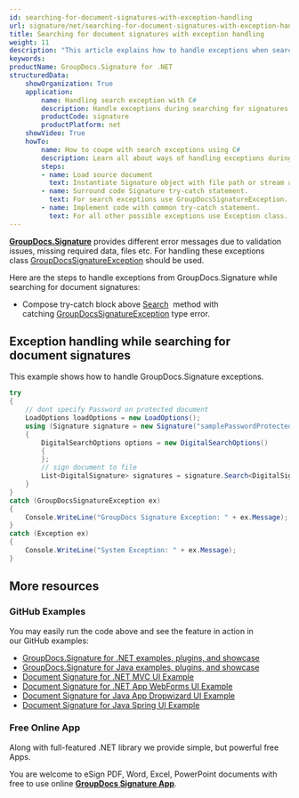 ```yaml
---
id: searching-for-document-signatures-with-exception-handling
url: signature/net/searching-for-document-signatures-with-exception-handling
title: Searching for document signatures with exception handling
weight: 11
description: "This article explains how to handle exceptions when searching for electronic signatures with GroupDocs.Signature API."
keywords: 
productName: GroupDocs.Signature for .NET
structuredData:
    showOrganization: True
    application:    
        name: Handling search exception with C#    
        description: Handle exceptions during searching for signatures in documents with C# language by GroupDocs.Signature for .NET APIs
        productCode: signature
        productPlatform: net 
    showVideo: True
    howTo:
        name: How to coupe with search exceptions using C# 
        description: Learn all about ways of handling exceptions during search using C#
        steps:
        - name: Load source document
          text: Instantiate Signature object with file path or stream as a constructor parameter will load the document. 
        - name: Surround code Signature try-catch statement. 
          text: For search exceptions use GroupDocsSignatureException.
        - name: Implement code with common try-catch statement. 
          text: For all other possible exceptions use Exception class.
---
```

[**GroupDocs.Signature**](https://products.groupdocs.com/signature/net) provides different error messages due to validation issues, missing required data, files etc. For handling these exceptions class [GroupDocsSignatureException](https://reference.groupdocs.com/signature/net/groupdocs.signature/groupdocssignatureexception) should be used.

Here are the steps to handle exceptions from GroupDocs.Signature while searching for document signatures:

* Compose try-catch block above [Search](https://reference.groupdocs.com/signature/net/groupdocs.signature/signature/search)  method with catching [GroupDocsSignatureException](https://reference.groupdocs.com/signature/net/groupdocs.signature/groupdocssignatureexception) type error.

## Exception handling while searching for document signatures

This example shows how to handle GroupDocs.Signature exceptions.

```csharp
try
{
    // dont specify Password on protected document
    LoadOptions loadOptions = new LoadOptions();
    using (Signature signature = new Signature("samplePasswordProtected.pdf"))
    {
        DigitalSearchOptions options = new DigitalSearchOptions()
        {
        };
        // sign document to file
        List<DigitalSignature> signatures = signature.Search<DigitalSignature>(options);
    }
}
catch (GroupDocsSignatureException ex)
{
    Console.WriteLine("GroupDocs Signature Exception: " + ex.Message);
}
catch (Exception ex)
{
    Console.WriteLine("System Exception: " + ex.Message);
}
```

## More resources

### GitHub Examples

You may easily run the code above and see the feature in action in our GitHub examples:

* [GroupDocs.Signature for .NET examples, plugins, and showcase](https://github.com/groupdocs-signature/GroupDocs.Signature-for-.NET)
* [GroupDocs.Signature for Java examples, plugins, and showcase](https://github.com/groupdocs-signature/GroupDocs.Signature-for-Java)
* [Document Signature for .NET MVC UI Example](https://github.com/groupdocs-signature/GroupDocs.Signature-for-.NET-MVC)
* [Document Signature for .NET App WebForms UI Example](https://github.com/groupdocs-signature/GroupDocs.Signature-for-.NET-WebForms)
* [Document Signature for Java App Dropwizard UI Example](https://github.com/groupdocs-signature/GroupDocs.Signature-for-Java-Dropwizard)
* [Document Signature for Java Spring UI Example](https://github.com/groupdocs-signature/GroupDocs.Signature-for-Java-Spring)

### Free Online App

Along with full-featured .NET library we provide simple, but powerful free Apps.

You are welcome to eSign PDF, Word, Excel, PowerPoint documents with free to use online **[GroupDocs Signature App](https://products.groupdocs.app/signature)**.
